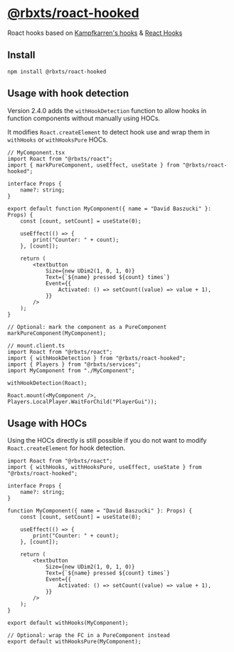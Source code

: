 # [@rbxts/roact-hooked](https://www.npmjs.com/package/@rbxts/roact-hooked)

Roact hooks based on [Kampfkarren's hooks](https://github.com/Kampfkarren/roact-hooks) & [React Hooks](https://reactjs.org/docs/hooks-intro.html)

## Install

```
npm install @rbxts/roact-hooked
```

## Usage with hook detection

Version 2.4.0 adds the `withHookDetection` function to allow hooks in function components without manually using HOCs.

It modifies `Roact.createElement` to detect hook use and wrap them in `withHooks` or `withHooksPure` HOCs.

```tsx
// MyComponent.tsx
import Roact from "@rbxts/roact";
import { markPureComponent, useEffect, useState } from "@rbxts/roact-hooked";

interface Props {
	name?: string;
}

export default function MyComponent({ name = "David Baszucki" }: Props) {
	const [count, setCount] = useState(0);

	useEffect(() => {
		print("Counter: " + count);
	}, [count]);

	return (
		<textbutton
			Size={new UDim2(1, 0, 1, 0)}
			Text={`${name} pressed ${count} times`}
			Event={{
				Activated: () => setCount((value) => value + 1),
			}}
		/>
	);
}

// Optional: mark the component as a PureComponent
markPureComponent(MyComponent);
```

```tsx
// mount.client.ts
import Roact from "@rbxts/roact";
import { withHookDetection } from "@rbxts/roact-hooked";
import { Players } from "@rbxts/services";
import MyComponent from "./MyComponent";

withHookDetection(Roact);

Roact.mount(<MyComponent />, Players.LocalPlayer.WaitForChild("PlayerGui"));
```

## Usage with HOCs

Using the HOCs directly is still possible if you do not want to modify `Roact.createElement` for hook detection.

```tsx
import Roact from "@rbxts/roact";
import { withHooks, withHooksPure, useEffect, useState } from "@rbxts/roact-hooked";

interface Props {
	name?: string;
}

function MyComponent({ name = "David Baszucki" }: Props) {
	const [count, setCount] = useState(0);

	useEffect(() => {
		print("Counter: " + count);
	}, [count]);

	return (
		<textbutton
			Size={new UDim2(1, 0, 1, 0)}
			Text={`${name} pressed ${count} times`}
			Event={{
				Activated: () => setCount((value) => value + 1),
			}}
		/>
	);
}

export default withHooks(MyComponent);

// Optional: wrap the FC in a PureComponent instead
export default withHooksPure(MyComponent);
```
